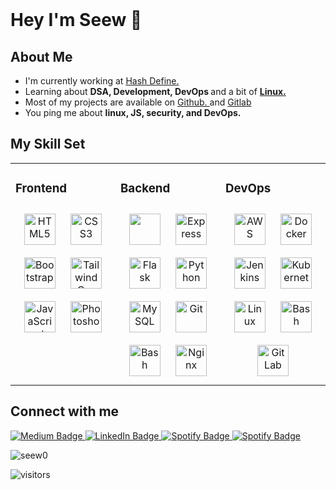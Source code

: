 <br>

# Hey I'm Seew 🦥
## About Me
<ul>
    <li> I'm currently working at 
        <a href="https://github.com/hash-define-organization">Hash Define.
        </a>
    </li>
    <li> Learning about 
        <strong>
        DSA,
        </strong> 
        <strong>
        Development,
        </strong>
        <strong>
        DevOps
        </strong>
         and a bit of 
        <strong>
            <a href="https://github.com/seew0/dotfiles">
            Linux.
            </a>
        </strong>
    </li>
    <li> Most of my projects are available on 
        <a href="https://github.com/Seew0">
        Github.
        </a>
        and
        <a href="https://gitlab.com/seew0"> 
        Gitlab
        </a>
    </li>
    <li> You ping me about 
        <strong>
        linux, JS, security, and DevOps.
        </strong>
    </li>
</ul>

## My Skill Set  
<table><tr><td valign="top" width="33%">



### Frontend  
<div align="center">    
<img style="margin: 10px" src="https://profilinator.rishav.dev/skills-assets/html5-original-wordmark.svg" alt="HTML5" height="50" />
<img style="margin: 10px" src="https://profilinator.rishav.dev/skills-assets/css3-original-wordmark.svg" alt="CSS3" height="50" />
<img style="margin: 10px" src="https://profilinator.rishav.dev/skills-assets/bootstrap-plain.svg" alt="Bootstrap" height="50" /> 
<img style="margin: 10px" src="https://profilinator.rishav.dev/skills-assets/tailwindcss.svg" alt="TailwindCss" height="50" />   
<img style="margin: 10px" src="https://profilinator.rishav.dev/skills-assets/javascript-original.svg" alt="JavaScript" height="50" />   
<img style="margin: 10px" src="https://profilinator.rishav.dev/skills-assets/photoshop-plain.svg" alt="Photoshop" height="50" />  
</div>

</td><td valign="top" width="33%">



### Backend  
<div align="center">  
<img style="margin: 10px" src="https://profilinator.rishav.dev/skills-assets/nodejs-original-wordmark.svg" height="50"/>
<img style="margin:  10px" src="https://profilinator.rishav.dev/skills-assets/express-original-wordmark.svg" alt="Express" height="50" />
<img style="margin: 10px" src="https://profilinator.rishav.dev/skills-assets/flask.png" alt="Flask" height="50" /> 
<img style="margin: 10px" src="https://profilinator.rishav.dev/skills-assets/python-original.svg" alt="Python" height="50"/>
<!-- <img style="margin: 10px" src="https://profilinator.rishav.dev/skills-assets/mongodb-original-wordmark.svg" alt="MongoDB" height="50"/> -->
<img style="margin: 10px" src="https://profilinator.rishav.dev/skills-assets/mysql-original-wordmark.svg" alt="MySQL" height="50" />  
<img style="margin: 10px" src="https://profilinator.rishav.dev/skills-assets/git-scm-icon.svg" alt="Git" height="50" />  
<img style="margin: 10px" src="https://profilinator.rishav.dev/skills-assets/gnu_bash-icon.svg" alt="Bash" height="50" />  
<img style="margin: 10px" src="https://profilinator.rishav.dev/skills-assets/nginx-original.svg" alt="Nginx" height="50" />  
 
</div>

</td><td valign="top" width="33%">



### DevOps  
<div align="center">  
<img style="margin: 10px" src="https://profilinator.rishav.dev/skills-assets/amazonwebservices-original-wordmark.svg" alt="AWS" height="50" />  
<!-- <img style="margin: 10px" src="https://profilinator.rishav.dev/skills-assets/google_cloud-icon.svg" alt="GCP" height="50" />   -->
<img style="margin: 10px" src="https://profilinator.rishav.dev/skills-assets/docker-original-wordmark.svg" alt="Docker" height="50" />
<img style="margin: 10px" src="https://profilinator.rishav.dev/skills-assets/jenkins-icon.svg" alt="Jenkins" height="50"/>
<img style="margin: 10px" src="https://profilinator.rishav.dev/skills-assets/kubernetes-icon.svg" alt="Kubernetes" height="50" />  
<img style="margin: 10px" src="https://profilinator.rishav.dev/skills-assets/linux-original.svg" alt="Linux" height="50" />  
<img style="margin: 10px" src="https://profilinator.rishav.dev/skills-assets/gnu_bash-icon.svg" alt="Bash" height="50" />  
<img style="margin: 10px" src="https://profilinator.rishav.dev/skills-assets/gitlab.svg" alt="GitLab" height="50" />  
</div>

</td></tr></table>  


## Connect with me 
<p> 
    <a href="https://medium.com/@miglanidevansh83">
        <img src="https://img.shields.io/badge/-Medium-14c767?style=flat-square&amp;&amp;logo=Medium&amp;link=https://medium.com/@miglanidevansh83" alt="Medium Badge">
    </a> 
    <a href="https://www.linkedin.com/in/devansh-miglani-416b25227/">
        <img src="https://img.shields.io/badge/-LinkedIn-0077B5?style=flat-square&amp;&amp;logo=LinkedIn&amp;link=https://www.linkedin.com/in/devansh-miglani-416b25227/" alt="LinkedIn Badge">
    </a> 
    <a href="https://open.spotify.com/user/t7ldt174ttnbzlgs3kflptezv?si=69948b37e0ee41b6">
        <img src="https://img.shields.io/badge/-Spotify-1ED760?style=flat-square&amp;labelColor=fff&amp;logo=Spotify&amp;link=https://open.spotify.com/user/t7ldt174ttnbzlgs3kflptezv?si=69948b37e0ee41b6" alt="Spotify Badge">
    </a>
    <a href="https://steamcommunity.com/id/seewhoo/">
        <img src="https://img.shields.io/badge/-Steam-0000b3?style=flat-square&amp;logo=Steam&amp;link=https://open.spotify.com/user/t7ldt174ttnbzlgs3kflptezv?si=69948b37e0ee41b6" alt="Spotify Badge">
    </a>
<!--     <a href="http://discordapp.com/users/450097292608012318">
        <img src="https://img.shields.io/badge/-Discord-7289da?style=flat-sqaure%amp;logo=Discord&amp;link=http://discordapp.com/users/450097292608012318" alt="Discord badge">
    </a> -->
</p>
<img src="https://github-readme-stats.vercel.app/api?username=seew0&show_icons=true&count_private=true" alt="seew0" />
<p><img src="https://visitor-badge.glitch.me/badge?page_id=seew0.seew0" alt="visitors"></p>

